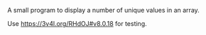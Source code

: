 A small program to display a number of unique values in an array.

Use https://3v4l.org/RHdOJ#v8.0.18 for testing.
